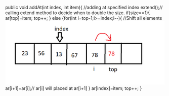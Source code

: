 public void addAt(int index, int item){
        //adding at specified index
        extend();// calling extend method to decide when to double the size.
        if(size==1){
            ar[top]=item;
            top++;
        }
        else
        {for(int i=top-1;i>=index;i--){
        //Shift all elements 
        <img src="./DynamicArray/Images/ezgif.com-gif-maker.gif">
            ar[i+1]=ar[i];// ar[i] will placed at ar[i+1]
        }
        ar[index]=item;
        top++;
    }
